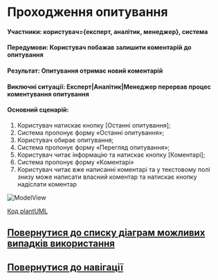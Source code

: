 # Проходження опитування
#### Участники: користувач={експерт, аналітик, менеджер}, система
#### Передумови: Користувач побажав залишити коментарій до опитування
#### Результат: Опитування отримає новий коментарій
#### Виключні ситуації: Експерт|Аналітик|Менеджер перервав процес коментування опитування
#### Основний сценарій: 
1. Користувач натискає кнопку [Останні опитування];
2. Система пропонує форму «Останні
опитування»;
3. Користувач обирає опитування;
4. Система пропонує форму «Перегляд опитування»;
5. Користувач читає інформацію та натискає кнопку [Коментарі];
6. Система пропонує форму «Коментарі»
7. Користувач читає вже написанні коментарі та у текстовому полі знизу може написати власний коментар та натискає кнопку надіслати коментар


![ModelView](http://www.plantuml.com/plantuml/proxy?idx=0&src=https://raw.githubusercontent.com/teramont/databaseQuestioning/master/Information/Diagrams/usecasemodel/usecases/polling.pu)

[Код plantUML](https://github.com/teramont/databaseQuestioning/blob/master/Information/Diagrams/usecasemodel/usecases/polling.pu)

## [Повернутися до списку діаграм можливих випадків використання](https://github.com/teramont/databaseQuestioning/blob/master/Information/Diagrams.md)
## [Повернутися до навігації](https://github.com/teramont/databaseQuestioning/blob/master/Information/navigation.md)
